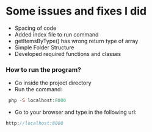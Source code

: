 # Some issues and fixes I did
* Spacing of code
* Added index file to run command
* getItemsByType() has wrong return type of array
* Simple Folder Structure
* Developed required functions and classes

### How to run the program?

* Go inside the project directory
* Run the command:
```php
 php -S localhost:8000
```
* Go to your browser and type in the following url:
```php
http://localhost:8000
```
